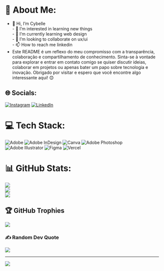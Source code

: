 # 💫 About Me:
- 👋 Hi, I’m Cybelle<br>- 👀 I’m interested in learning new things<br>- 🌱 I’m currently learning web design<br>- 💞️ I’m looking to collaborate on ux/ui<br>- 📫 How to reach me linkedin
- Este README é um reflexo do meu compromisso com a transparência, colaboração e compartilhamento de conhecimento. Sinta-se à vontade para explorar e entrar em contato comigo se quiser discutir ideias, colaborar em projetos ou apenas bater um papo sobre tecnologia e inovação. Obrigado por visitar e espero que você encontre algo interessante aqui! 😊


## 🌐 Socials:
[![Instagram](https://img.shields.io/badge/Instagram-%23E4405F.svg?logo=Instagram&logoColor=white)](https://instagram.com/https://www.instagram.com/cybelle_monteiros?igsh=MWM2anVoNXpyNmo5Mw==) [![LinkedIn](https://img.shields.io/badge/LinkedIn-%230077B5.svg?logo=linkedin&logoColor=white)](https://linkedin.com/in/www.linkedin.com/in/cybelle-monteiro-b20331278) 

# 💻 Tech Stack:
![Adobe](https://img.shields.io/badge/adobe-%23FF0000.svg?style=for-the-badge&logo=adobe&logoColor=white) ![Adobe InDesign](https://img.shields.io/badge/Adobe%20InDesign-49021F?style=for-the-badge&logo=adobeindesign&logoColor=FF3366) ![Canva](https://img.shields.io/badge/Canva-%2300C4CC.svg?style=for-the-badge&logo=Canva&logoColor=white) ![Adobe Photoshop](https://img.shields.io/badge/adobe%20photoshop-%2331A8FF.svg?style=for-the-badge&logo=adobe%20photoshop&logoColor=white) ![Adobe Illustrator](https://img.shields.io/badge/adobe%20illustrator-%23FF9A00.svg?style=for-the-badge&logo=adobe%20illustrator&logoColor=white) ![Figma](https://img.shields.io/badge/figma-%23F24E1E.svg?style=for-the-badge&logo=figma&logoColor=white) ![Vercel](https://img.shields.io/badge/vercel-%23000000.svg?style=for-the-badge&logo=vercel&logoColor=white)
# 📊 GitHub Stats:
![](https://github-readme-stats.vercel.app/api?username=Cybellee&theme=jolly&hide_border=false&include_all_commits=true&count_private=false)<br/>
![](https://github-readme-streak-stats.herokuapp.com/?user=Cybellee&theme=jolly&hide_border=false)<br/>
![](https://github-readme-stats.vercel.app/api/top-langs/?username=Cybellee&theme=jolly&hide_border=false&include_all_commits=true&count_private=false&layout=compact)

## 🏆 GitHub Trophies
![](https://github-profile-trophy.vercel.app/?username=Cybellee&theme=radical&no-frame=false&no-bg=false&margin-w=4)

### ✍️ Random Dev Quote
![](https://quotes-github-readme.vercel.app/api?type=horizontal&theme=merko)

---
[![](https://visitcount.itsvg.in/api?id=Cybellee&icon=7&color=12)](https://visitcount.itsvg.in)

<!-- Proudly created with GPRM ( https://gprm.itsvg.in ) -->
